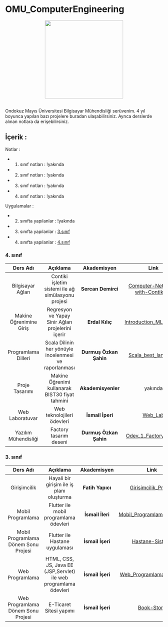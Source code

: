 # OMU_ComputerEngineering

<div align="center">
  <img src="https://user-images.githubusercontent.com/56133248/218163625-e9285cb5-5cca-49b5-aeab-70833d56e540.png" style="width:250px;height:250px">
</div>

<br>

Ondokuz Mayıs Üniversitesi Bilgisayar Mühendisliği serüvenim. 4 yıl boyunca yapılan bazı projelere buradan ulaşabilirsiniz.
Ayrıca derslerde alınan notlara da erişebilirsiniz.




## İçerik : 
Notlar : 
 - 1. sınıf notları : !yakında
 - 2. sınıf notları : !yakında
 - 3. sınıf notları : !yakında
 - 4. sınıf notları : !yakında



Uygulamalar : 
 - 2. sınıfta yapılanlar : !yakında
 - 3. sınıfta yapılanlar : [3.sınıf](https://github.com/Pilestin/OMU_ComputerEngineering#4-s%C4%B1n%C4%B1f)
 - 4. sınıfta yapılanlar : [4.sınıf](https://github.com/Pilestin/OMU_ComputerEngineering#3-s%C4%B1n%C4%B1f)



### 4. sınıf 

|         Ders Adı        |                        Açıklama                       |       Akademisyen       |                                Link                                |
|:-----------------------:|:-----------------------------------------------------:|:-----------------------:|:------------------------------------------------------------------:|
|    Bilgisayar Ağları    |   Contiki işletim sistemi ile ağ simülasyonu projesi  |    **Sercan Demirci**   | [Computer-Network-with-ContikiNG](https://github.com/Pilestin/Computer-Network-with-ContikiNG)        |
| Makine Öğrenimine Giriş |   Regresyon ve Yapay Sinir Ağları projelerini içerir  |     **Erdal Kılıç**     | [Introduction_ML_BIL429](https://github.com/Pilestin/Introduction_ML_BIL429)  |
| Programlama Dilleri     | Scala Dilinin her yönüyle incelenmesi ve raporlanması |  **Durmuş Özkan Şahin** | [Scala_best_language](https://github.com/Pilestin/Scala_best_language)                     |
|     Proje Tasarımı      |    Makine Öğrenimi kullanarak BIST30 fiyat tahmini    |       **Akademisyenler**       |                               yakında                              |
|     Web Laboratuvar     |              Web teknolojileri ödevleri               |    **İsmail İperi**    | [Web_Lab](https://github.com/Pilestin/Web_Lab)                          |
|  Yazılım Mühendisliği   |                Factory tasarım deseni                 | **Durmuş Özkan Şahin** | [Odev_1_FactoryPattern](https://github.com/Pilestin/Rezerv/tree/main/Odev_1_FactoryPattern) |


### 3. sınıf 

|         Ders Adı        |                        Açıklama                       |       Akademisyen       |                                Link                                |
|:-----------------------:|:-----------------------------------------------------:|:-----------------------:|:------------------------------------------------------------------:|
|    Girişimcilik    |   Hayali bir girişim ile iş planı oluşturma  |    **Fatih Yapıcı**   | [Girisimcilik_Projesi](https://github.com/Pilestin/Girisimcilik_Projesi)  |
| Mobil Programlama |   Flutter ile mobil programlama ödevleri  |     **İsmail İleri**     | [Mobil_Programlama_BIL355](https://github.com/Pilestin/Mobil_Programlama_BIL355) |
| Mobil Programlama Dönem Sonu Projesi | Flutter ile Hastane uygulaması  | **İsmail İşeri**  | [Hastane-Sistemi](https://github.com/Pilestin/Hastane-Sistemi)  |  
| Web Programlama  | HTML, CSS, JS, Java EE (JSP,Servlet) ile web programlama ödevleri  |  **İsmail İşeri** | [Web_Programlama_BIL336](https://github.com/Pilestin/Web_Programlama_BIL336)  |
| Web Programlama Dönem Sonu Projesi  | E-Ticaret Sitesi yapımı |  **İsmail İşeri** | [Book-Store](https://github.com/Pilestin/Book-Store)  |

